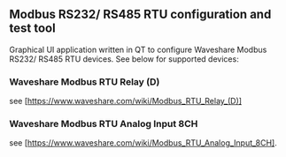 ## Modbus RS232/ RS485 RTU configuration and test tool

Graphical UI application written in QT to configure Waveshare Modbus 
RS232/ RS485 RTU devices. See below for supported devices:

### Waveshare Modbus RTU Relay (D)
see [https://www.waveshare.com/wiki/Modbus_RTU_Relay_(D)] 

### Waveshare Modbus RTU Analog Input 8CH
see [https://www.waveshare.com/wiki/Modbus_RTU_Analog_Input_8CH].
